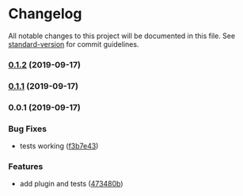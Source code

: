 # Changelog

All notable changes to this project will be documented in this file. See [standard-version](https://github.com/conventional-changelog/standard-version) for commit guidelines.

### [0.1.2](https://github.com/madmod/nuxt-vue-select/compare/v0.1.1...v0.1.2) (2019-09-17)

### [0.1.1](https://github.com/madmod/nuxt-vue-select/compare/v0.1.0...v0.1.1) (2019-09-17)

### 0.0.1 (2019-09-17)


### Bug Fixes

* tests working ([f3b7e43](https://github.com/madmod/nuxt-vue-select/commit/f3b7e43))


### Features

* add plugin and tests ([473480b](https://github.com/madmod/nuxt-vue-select/commit/473480b))
